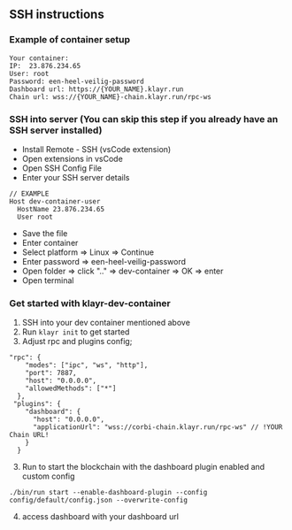 ## SSH instructions

### Example of container setup

```
Your container:
IP:  23.876.234.65
User: root
Password: een-heel-veilig-password
Dashboard url: https://{YOUR_NAME}.klayr.run
Chain url: wss://{YOUR_NAME}-chain.klayr.run/rpc-ws
```

### SSH into server (You can skip this step if you already have an SSH server installed)

- Install Remote - SSH (vsCode extension)
- Open extensions in vsCode
- Open SSH Config File
- Enter your SSH server details

```
// EXAMPLE
Host dev-container-user
  HostName 23.876.234.65
  User root
```

- Save the file
- Enter container
- Select platform => Linux => Continue
- Enter password => een-heel-veilig-password
- Open folder => click ".." => dev-container => OK => enter
- Open terminal

### Get started with klayr-dev-container

1. SSH into your dev container mentioned above
2. Run `klayr init` to get started
3. Adjust rpc and plugins config;

```
"rpc": {
    "modes": ["ipc", "ws", "http"],
    "port": 7887,
    "host": "0.0.0.0",
    "allowedMethods": ["*"]
  },
 "plugins": {
    "dashboard": {
      "host": "0.0.0.0",
      "applicationUrl": "wss://corbi-chain.klayr.run/rpc-ws" // !YOUR Chain URL!
    }
  }
```

3. Run to start the blockchain with the dashboard plugin enabled and custom config

```
./bin/run start --enable-dashboard-plugin --config config/default/config.json --overwrite-config
```

4. access dashboard with your dashboard url
